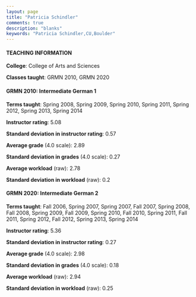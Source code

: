 ```yaml
---
layout: page
title: "Patricia Schindler" 
comments: true
description: "blanks"
keywords: "Patricia Schindler,CU,Boulder"
---
```

<head>
<script src="https://ajax.googleapis.com/ajax/libs/jquery/2.1.3/jquery.min.js"></script>
<script src="https://dl.dropboxusercontent.com/s/pc42nxpaw1ea4o9/highcharts.js?dl=0"></script>
<!-- <script src="../assets/js/highcharts.js"></script> -->
<style type="text/css">@font-face {
	font-family: "Bebas Neue";
	src: url(https://www.filehosting.org/file/details/544349/BebasNeue Regular.otf) format("opentype");
	}
	h1.Bebas { 
		font-family: "Bebas Neue", Verdana, Tahoma;
	}
</style>
</head>
	   
#### TEACHING INFORMATION

**College**: College of Arts and Sciences

**Classes taught**: GRMN 2010, GRMN 2020

#### GRMN 2010: Intermediate German 1

**Terms taught**: Spring 2008, Spring 2009, Spring 2010, Spring 2011, Spring 2012, Spring 2013, Spring 2014

**Instructor rating**: 5.08

**Standard deviation in instructor rating**: 0.57

**Average grade** (4.0 scale): 2.89

**Standard deviation in grades** (4.0 scale): 0.27

**Average workload** (raw): 2.78

**Standard deviation in workload** (raw): 0.2

#### GRMN 2020: Intermediate German 2

**Terms taught**: Fall 2006, Spring 2007, Spring 2007, Fall 2007, Spring 2008, Fall 2008, Spring 2009, Fall 2009, Spring 2010, Fall 2010, Spring 2011, Fall 2011, Spring 2012, Fall 2012, Spring 2013, Spring 2014

**Instructor rating**: 5.36

**Standard deviation in instructor rating**: 0.27

**Average grade** (4.0 scale): 2.98

**Standard deviation in grades** (4.0 scale): 0.18

**Average workload** (raw): 2.94

**Standard deviation in workload** (raw): 0.25


